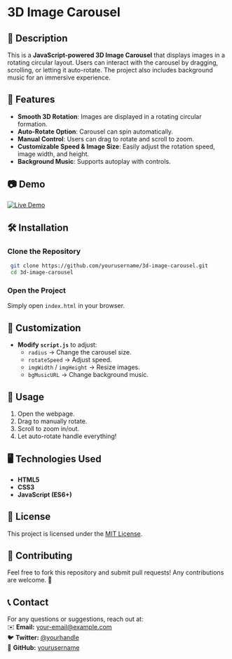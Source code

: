 # 3D Image Carousel

## 🚀 Description
This is a **JavaScript-powered 3D Image Carousel** that displays images in a rotating circular layout. Users can interact with the carousel by dragging, scrolling, or letting it auto-rotate. The project also includes background music for an immersive experience.

## 🎨 Features
- **Smooth 3D Rotation**: Images are displayed in a rotating circular formation.
- **Auto-Rotate Option**: Carousel can spin automatically.
- **Manual Control**: Users can drag to rotate and scroll to zoom.
- **Customizable Speed & Image Size**: Easily adjust the rotation speed, image width, and height.
- **Background Music**: Supports autoplay with controls.

## 📷 Demo
[![Live Demo](https://img.shields.io/badge/Live%20Demo-Click%20Here-green)](your-demo-link-here)

## 🛠️ Installation
### **Clone the Repository**
```sh
 git clone https://github.com/yourusername/3d-image-carousel.git
 cd 3d-image-carousel
```

### **Open the Project**
Simply open `index.html` in your browser.

## 🔧 Customization
- **Modify `script.js`** to adjust:
  - `radius` → Change the carousel size.
  - `rotateSpeed` → Adjust speed.
  - `imgWidth` / `imgHeight` → Resize images.
  - `bgMusicURL` → Change background music.

## 📌 Usage
1. Open the webpage.
2. Drag to manually rotate.
3. Scroll to zoom in/out.
4. Let auto-rotate handle everything!

## 🖥️ Technologies Used
- **HTML5**
- **CSS3**
- **JavaScript (ES6+)**

## 📝 License
This project is licensed under the [MIT License](LICENSE).

## 🤝 Contributing
Feel free to fork this repository and submit pull requests! Any contributions are welcome. 🚀

## 📞 Contact
For any questions or suggestions, reach out at:  
✉️ **Email:** your-email@example.com  
🐦 **Twitter:** [@yourhandle](https://twitter.com/yourhandle)  
🔗 **GitHub:** [yourusername](https://github.com/yourusername)

